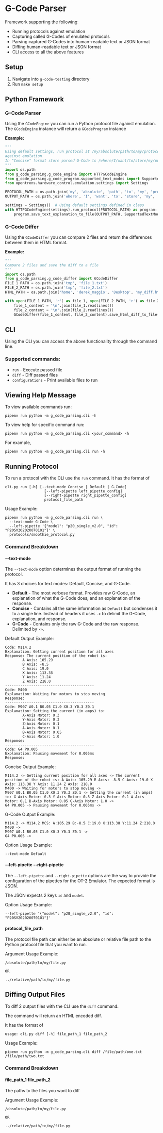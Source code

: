 # G-Code Parser

Framework supporting the following:

- Running protocols against emulation
- Capturing called G-Codes of emulated protocols
- Parsing captured G-Codes into human-readable text or JSON format
- Diffing human-readable text or JSON format
- CLI access to all the above features

## Setup

1. Navigate into `g-code-testing` directory
2. Run `make setup`

## Python Framework

### G-Code Parser

Using the `GCodeEngine` you can run a Python protocol file against emulation.
The `GCodeEngine` instance will return a `GCodeProgram` instance 

**Example:**

```python
"""
Using default settings, run protocol at /my/absolute/path/to/my/protocol.py
against emulation.
In "Concise" format store parsed G-Code to /where/I/want/to/store/my/output.txt
"""
import os.path
from g_code_parsing.g_code_engine import HTTPGCodeEngine
from g_code_parsing.g_code_program.supported_text_modes import SupportedTextModes
from opentrons.hardware_control.emulation.settings import Settings

PROTOCOL_PATH = os.path.join('my', 'absolute', 'path', 'to', 'my', 'protocol.py')
OUTPUT_PATH = os.path.join('where', 'I', 'want', 'to', 'store', 'my', 'output.txt')

settings = Settings()  # Using default settings defined in class
with HTTPGCodeEngine(settings).run_protocol(PROTOCOL_PATH) as program:
    program.save_text_explanation_to_file(OUTPUT_PATH, SupportedTextModes.CONCISE)
```

### G-Code Differ

Using the `GCodeDiffer` you can compare 2 files and return the differences between
them in HTML format.

**Example:**

```python
"""
Compare 2 files and save the diff to a file
"""
import os.path
from g_code_parsing.g_code_differ import GCodeDiffer
FILE_1_PATH = os.path.join('tmp', 'file_1.txt')
FILE_2_PATH = os.path.join('tmp', 'file_2.txt')
HTML_PATH = os.path.join('home', 'derek_maggio', 'Desktop', 'my_diff.html')

with open(FILE_1_PATH, 'r') as file_1, open(FILE_2_PATH, 'r') as file_2:
    file_1_content = '\n'.join(file_1.readlines())
    file_2_content = '\n'.join(file_2.readlines())
    GCodeDiffer(file_1_content, file_2_content).save_html_diff_to_file(HTML_PATH)
```

## CLI

Using the CLI you can access the above functionality through the command line.

### Supported commands:

- `run` - Execute passed file
- `diff` - Diff passed files
- `configurations` - Print available files to run

## Viewing Help Message

To view available commands run:

```shell
pipenv run python -m g_code_parsing.cli -h
```

To view help for specific command run:

```shell
pipenv run python -m g_code_parsing.cli <your_command> -h
```

For example,

```shell
pipenv run python -m g_code_parsing.cli run -h
```

## Running Protocol

To run a protocol with the CLI use the `run` command.
It has the format of

```
cli.py run [-h] [--text-mode Concise | Default | G-Code]
                  [--left-pipette left_pipette_config]
                  [--right-pipette right_pipette_config]
                  protocol_file_path
```

Usage Example:

```shell
pipenv run python -m g_code_parsing.cli run \
  --text-mode G-Code \
  --left-pipette '{"model": "p20_single_v2.0", "id": "P20SV202020070101"}' \
  protocols/smoothie_protocol.py
```

### Command Breakdown

#### --text-mode

The `--text-mode` option determines the output format of running the protocol.

It has 3 choices for text modes: Default, Concise, and G-Code.

- **Default** - The most verbose format. Provides raw G-Code, an explanation of what the G-Code
  does, and an explanation of the response.
- **Concise** - Contains all the same information as `Default` but condenses it to a single line.
  Instead of headers it uses `->` to delimit the G-Code, explanation, and response.
- **G-Code** - Contains only the raw G-Code and the raw response. Delimited by `->`.

Default Output Example:

```
Code: M114.2
Explanation: Getting current position for all axes
Response: The current position of the robot is:
        A Axis: 105.29
        B Axis: -8.5
        C Axis: 19.0
        X Axis: 113.38
        Y Axis: 11.24
        Z Axis: 218.0
-----------------------------------------
Code: M400
Explanation: Waiting for motors to stop moving
Response:
-----------------------------------------
Code: M907 A0.1 B0.05 C1.0 X0.3 Y0.3 Z0.1
Explanation: Setting the current (in amps) to:
        X-Axis Motor: 0.3
        Y-Axis Motor: 0.3
        Z-Axis Motor: 0.1
        A-Axis Motor: 0.1
        B-Axis Motor: 0.05
        C-Axis Motor: 1.0
Response:
-----------------------------------------
Code: G4 P0.005
Explanation: Pausing movement for 0.005ms
Response:
```

Concise Output Example:

```
M114.2 -> Getting current position for all axes -> The current position of the robot is: A Axis: 105.29 B Axis: -8.5 C Axis: 19.0 X Axis: 113.38 Y Axis: 11.24 Z Axis: 218.0
M400 -> Waiting for motors to stop moving ->
M907 A0.1 B0.05 C1.0 X0.3 Y0.3 Z0.1 -> Setting the current (in amps) to: X-Axis Motor: 0.3 Y-Axis Motor: 0.3 Z-Axis Motor: 0.1 A-Axis Motor: 0.1 B-Axis Motor: 0.05 C-Axis Motor: 1.0 ->
G4 P0.005 -> Pausing movement for 0.005ms ->
```

G-Code Output Example:

```
M114.2 -> M114.2 MCS: A:105.29 B:-8.5 C:19.0 X:113.38 Y:11.24 Z:218.0
M400 ->
M907 A0.1 B0.05 C1.0 X0.3 Y0.3 Z0.1 ->
G4 P0.005 ->
```

Option Usage Example:

```shell
--text-mode Default
```

#### --left-pipette --right-pipette

The `--left-pipette` and `--right-pipette` options are the way to provide the configuration
of the pipettes for the OT-2 Emulator. The expected format is JSON.

The JSON expects 2 keys `id` and `model`.

Option Usage Example:

```shell
--left-pipette '{"model": "p20_single_v2.0", "id": "P20SV202020070101"}'
```

#### protocol_file_path

The protocol file path can either be an absolute or relative file path to the
Python protocol file that you want to run.

Argument Usage Example:

```
/absolute/path/to/my/file.py

OR

../relative/path/to/my/file.py
```

## Diffing Output Files

To diff 2 output files with the CLI use the `diff` command.

The command will return an HTML encoded diff.

It has the format of

```
usage: cli.py diff [-h] file_path_1 file_path_2
```

Usage Example:

```shell
pipenv run python -m g_code_parsing.cli diff /file/path/one.txt /file/path/two.txt
```

### Command Breakdown

#### file_path_1 file_path_2

The paths to the files you want to diff

Argument Usage Example:

```
/absolute/path/to/my/file.py

OR

../relative/path/to/my/file.py
```
